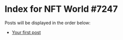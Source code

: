 # Index for NFT World #7247
Posts will be displayed in the order below:

- [Your first post](./001-first.md)

